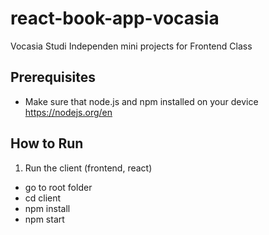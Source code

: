 # react-book-app-vocasia

Vocasia Studi Independen mini projects for Frontend Class

## Prerequisites
- Make sure that node.js and npm installed on your device https://nodejs.org/en


## How to Run

1. Run the client (frontend, react)

- go to root folder
- cd client
- npm install
- npm start
